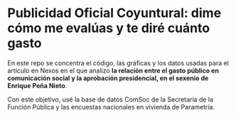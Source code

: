 # Publicidad Oficial Coyuntural: dime cómo me evalúas y te diré cuánto gasto
En este repo se concentra el código, las gráficas y los datos usadas para el artículo en Nexos en el que analizo **la relación entre el gasto público en comunicación social y la aprobación presidencial, en el sexenio de Enrique Peña Nieto**.

Con este objetivo, usé la base de datos ComSoc de la Secretaría de la Función Pública y las encuestas nacionales en vivienda de Parametría.
